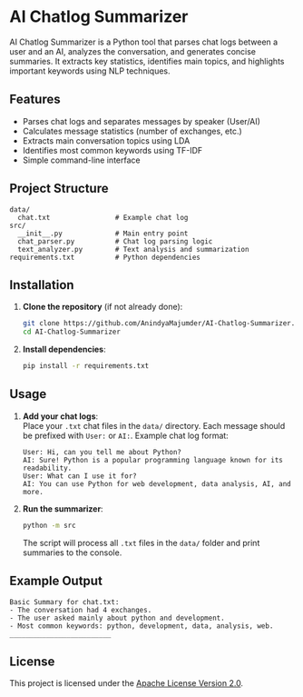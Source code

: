 # AI Chatlog Summarizer

AI Chatlog Summarizer is a Python tool that parses chat logs between a user and an AI, analyzes the conversation, and generates concise summaries. It extracts key statistics, identifies main topics, and highlights important keywords using NLP techniques.

## Features

- Parses chat logs and separates messages by speaker (User/AI)
- Calculates message statistics (number of exchanges, etc.)
- Extracts main conversation topics using LDA
- Identifies most common keywords using TF-IDF
- Simple command-line interface

## Project Structure

```
data/
  chat.txt                # Example chat log
src/
  __init__.py             # Main entry point
  chat_parser.py          # Chat log parsing logic
  text_analyzer.py        # Text analysis and summarization
requirements.txt          # Python dependencies
```

## Installation

1. **Clone the repository** (if not already done):

   ```sh
   git clone https://github.com/AnindyaMajumder/AI-Chatlog-Summarizer.git
   cd AI-Chatlog-Summarizer
   ```

2. **Install dependencies**:

   ```sh
   pip install -r requirements.txt
   ```

## Usage

1. **Add your chat logs**:  
   Place your `.txt` chat files in the `data/` directory. Each message should be prefixed with `User:` or `AI:`.
    Example chat log format:
    ```
    User: Hi, can you tell me about Python?
    AI: Sure! Python is a popular programming language known for its readability.
    User: What can I use it for?
    AI: You can use Python for web development, data analysis, AI, and more.
    ```

2. **Run the summarizer**:

   ```sh
   python -m src
   ```

   The script will process all `.txt` files in the `data/` folder and print summaries to the console.

## Example Output

```
Basic Summary for chat.txt:
- The conversation had 4 exchanges.
- The user asked mainly about python and development.
- Most common keywords: python, development, data, analysis, web.
_________________________
```

## License

This project is licensed under the [Apache License Version 2.0](LICENSE).

